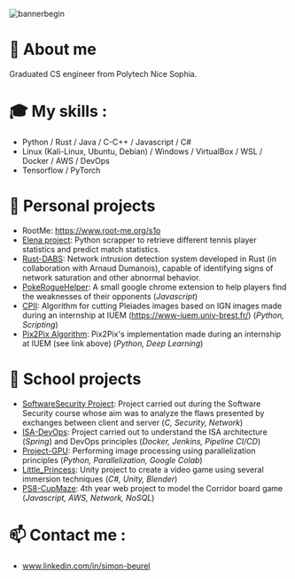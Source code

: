 ![bannerbegin](https://res.cloudinary.com/omaha-code/image/upload/ar_4:3,c_fill,dpr_1.0,e_art:quartz,g_auto,h_396,q_auto:best,t_Linkedin_official,w_1584/v1561576558/mountains-1412683_1280.png)

# 👋 About me
Graduated CS engineer from Polytech Nice Sophia.

# 🎓 My skills : 
- Python / Rust / Java / C-C++ / Javascript / C#
- Linux (Kali-Linux, Ubuntu, Debian) / Windows / VirtualBox / WSL / Docker / AWS / DevOps
- Tensorflow / PyTorch
  
# 🔭 Personal projects 
- RootMe: https://www.root-me.org/s1o
- [Elena project](https://github.com/simonbeurel/Projet-Elena): Python scrapper to retrieve different tennis player statistics and predict match statistics.
- [Rust-DABS](https://github.com/simonbeurel/Rust-DABS): Network intrusion detection system developed in Rust (in collaboration with Arnaud Dumanois), capable of identifying signs of network saturation and other abnormal behavior. 
- [PokeRogueHelper](https://github.com/simonbeurel/PokeRogueHelper): A small google chrome extension to help players find the weaknesses of their opponents (*Javascript*)
- [CPII](https://github.com/simonbeurel/CPII): Algorithm for cutting Pleiades images based on IGN images made during an internship at IUEM (https://www-iuem.univ-brest.fr/) (*Python, Scripting*)
- [Pix2Pix Algorithm](https://github.com/simonbeurel/Pix2Pix_Algorithm): Pix2Pix's implementation made during an internship at IUEM (see link above) (*Python, Deep Learning*)

# 🔎 School projects
- [SoftwareSecurity Project](https://github.com/simonbeurel/SoftwareSecurity-Project): Project carried out during the Software Security course whose aim was to analyze the flaws presented by exchanges between client and server (*C, Security, Network*)
- [ISA-DevOps](https://github.com/simonbeurel/isa-devops-23-24-team-g-24): Project carried out to understand the ISA architecture (*Spring*) and DevOps principles (*Docker, Jenkins, Pipeline CI/CD*)
- [Project-GPU](https://github.com/simonbeurel/Project-GPU): Performing image processing using parallelization principles (*Python, Parallelization, Google Colab*)
- [Little_Princess](https://github.com/simonbeurel/PNS_Little_Princess): Unity project to create a video game using several immersion techniques (*C#, Unity, Blender*)
- [PS8-CupMaze](https://github.com/simonbeurel/ps8-24-cupmaze): 4th year web project to model the Corridor board game (*Javascript, AWS, Network, NoSQL*)

# 📫 Contact me : 
- www.linkedin.com/in/simon-beurel
